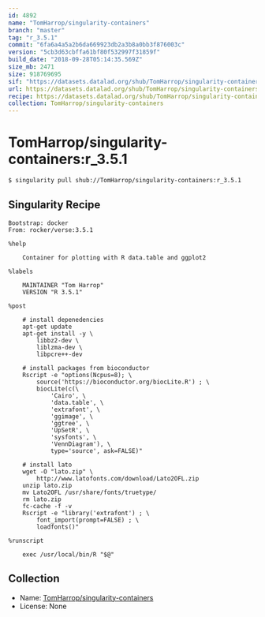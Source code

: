 ```yaml
---
id: 4892
name: "TomHarrop/singularity-containers"
branch: "master"
tag: "r_3.5.1"
commit: "6fa6a4a5a2b6da669923db2a3b8a0bb3f876003c"
version: "5cb3d63cbffa61bf80f532997f31859f"
build_date: "2018-09-28T05:14:35.569Z"
size_mb: 2471
size: 918769695
sif: "https://datasets.datalad.org/shub/TomHarrop/singularity-containers/r_3.5.1/2018-09-28-6fa6a4a5-5cb3d63c/5cb3d63cbffa61bf80f532997f31859f.simg"
url: https://datasets.datalad.org/shub/TomHarrop/singularity-containers/r_3.5.1/2018-09-28-6fa6a4a5-5cb3d63c/
recipe: https://datasets.datalad.org/shub/TomHarrop/singularity-containers/r_3.5.1/2018-09-28-6fa6a4a5-5cb3d63c/Singularity
collection: TomHarrop/singularity-containers
---
```


# TomHarrop/singularity-containers:r_3.5.1

```bash
$ singularity pull shub://TomHarrop/singularity-containers:r_3.5.1
```

## Singularity Recipe

```singularity
Bootstrap: docker
From: rocker/verse:3.5.1

%help

    Container for plotting with R data.table and ggplot2

%labels

    MAINTAINER "Tom Harrop"
    VERSION "R 3.5.1"

%post

    # install depenedencies
    apt-get update
    apt-get install -y \
        libbz2-dev \
        liblzma-dev \
        libpcre++-dev 

    # install packages from bioconductor
    Rscript -e "options(Ncpus=8); \
        source('https://bioconductor.org/biocLite.R') ; \
        biocLite(c(\
            'Cairo', \
            'data.table', \
            'extrafont', \
            'ggimage', \
            'ggtree', \
            'UpSetR', \
            'sysfonts', \
            'VennDiagram'), \
            type='source', ask=FALSE)"

    # install lato
    wget -O "lato.zip" \
        http://www.latofonts.com/download/Lato2OFL.zip
    unzip lato.zip
    mv Lato2OFL /usr/share/fonts/truetype/
    rm lato.zip
    fc-cache -f -v
    Rscript -e "library('extrafont') ; \
        font_import(prompt=FALSE) ; \
        loadfonts()"

%runscript

    exec /usr/local/bin/R "$@"
```

## Collection

 - Name: [TomHarrop/singularity-containers](https://github.com/TomHarrop/singularity-containers)
 - License: None

